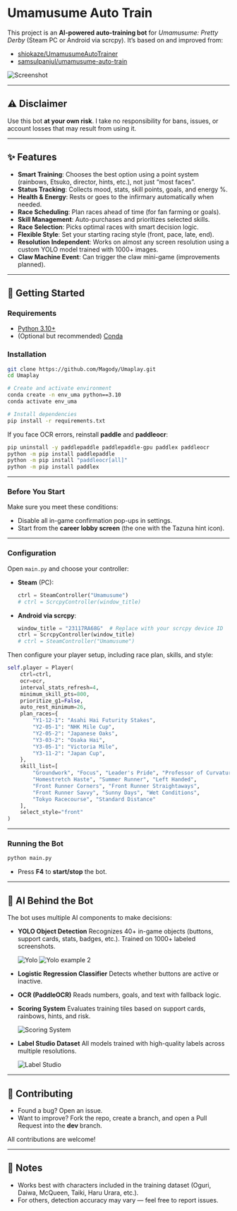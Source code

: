 # Umamusume Auto Train

This project is an **AI-powered auto-training bot** for *Umamusume: Pretty Derby* (Steam PC or Android via scrcpy).
It’s based on and improved from:

* [shiokaze/UmamusumeAutoTrainer](https://github.com/shiokaze/UmamusumeAutoTrainer)
* [samsulpanjul/umamusume-auto-train](https://github.com/samsulpanjul/umamusume-auto-train)

![Screenshot](assets/doc/screenshot.png)

---

## ⚠️ Disclaimer

Use this bot **at your own risk**.
I take no responsibility for bans, issues, or account losses that may result from using it.

---

## ✨ Features

* **Smart Training**: Chooses the best option using a point system (rainbows, Etsuko, director, hints, etc.), not just “most faces”.
* **Status Tracking**: Collects mood, stats, skill points, goals, and energy %.
* **Health & Energy**: Rests or goes to the infirmary automatically when needed.
* **Race Scheduling**: Plan races ahead of time (for fan farming or goals).
* **Skill Management**: Auto-purchases and prioritizes selected skills.
* **Race Selection**: Picks optimal races with smart decision logic.
* **Flexible Style**: Set your starting racing style (front, pace, late, end).
* **Resolution Independent**: Works on almost any screen resolution using a custom YOLO model trained with 1000+ images.
* **Claw Machine Event**: Can trigger the claw mini-game (improvements planned).

---

## 🚀 Getting Started

### Requirements

* [Python 3.10+](https://www.python.org/downloads/)
* (Optional but recommended) [Conda](https://docs.conda.io/en/latest/)

### Installation

```bash
git clone https://github.com/Magody/Umaplay.git
cd Umaplay

# Create and activate environment
conda create -n env_uma python==3.10
conda activate env_uma

# Install dependencies
pip install -r requirements.txt
```

If you face OCR errors, reinstall **paddle** and **paddleocr**:

```bash
pip uninstall -y paddlepaddle paddlepaddle-gpu paddlex paddleocr 
python -m pip install paddlepaddle
python -m pip install "paddleocr[all]"
python -m pip install paddlex
```

---

### Before You Start

Make sure you meet these conditions:

* Disable all in-game confirmation pop-ups in settings.
* Start from the **career lobby screen** (the one with the Tazuna hint icon).

---

### Configuration

Open `main.py` and choose your controller:

* **Steam** (PC):

  ```python
  ctrl = SteamController("Umamusume")
  # ctrl = ScrcpyController(window_title)
  ```

* **Android via scrcpy**:

  ```python
  window_title = "23117RA68G"  # Replace with your scrcpy device ID
  ctrl = ScrcpyController(window_title)
  # ctrl = SteamController("Umamusume")
  ```

Then configure your player setup, including race plan, skills, and style:

```python
self.player = Player(
    ctrl=ctrl,
    ocr=ocr,
    interval_stats_refresh=4,
    minimum_skill_pts=800,
    prioritize_g1=False,
    auto_rest_minimum=26,
    plan_races={
        "Y1-12-1": "Asahi Hai Futurity Stakes",
        "Y2-05-1": "NHK Mile Cup",
        "Y2-05-2": "Japanese Oaks",
        "Y3-03-2": "Osaka Hai",
        "Y3-05-1": "Victoria Mile",
        "Y3-11-2": "Japan Cup",
    },
    skill_list=[
        "Groundwork", "Focus", "Leader's Pride", "Professor of Curvature",
        "Homestretch Haste", "Summer Runner", "Left Handed",
        "Front Runner Corners", "Front Runner Straightaways",
        "Front Runner Savvy", "Sunny Days", "Wet Conditions",
        "Tokyo Racecourse", "Standard Distance"
    ],
    select_style="front"
)
```

---

### Running the Bot

```bash
python main.py
```

* Press **F4** to **start/stop** the bot.

---

## 🧠 AI Behind the Bot

The bot uses multiple AI components to make decisions:

* **YOLO Object Detection**
  Recognizes 40+ in-game objects (buttons, support cards, stats, badges, etc.).
  Trained on 1000+ labeled screenshots.

  ![Yolo](assets/doc/yolo.png)
  ![Yolo example 2](assets/doc/yolo-a.png)

* **Logistic Regression Classifier**
  Detects whether buttons are active or inactive.

* **OCR (PaddleOCR)**
  Reads numbers, goals, and text with fallback logic.

* **Scoring System**
  Evaluates training tiles based on support cards, rainbows, hints, and risk.

  ![Scoring System](assets/doc/scoring.png)

* **Label Studio Dataset**
  All models trained with high-quality labels across multiple resolutions.

  ![Label Studio](assets/doc/label-studio.png)

---

## 🤝 Contributing

* Found a bug? Open an issue.
* Want to improve? Fork the repo, create a branch, and open a Pull Request into the **dev** branch.

All contributions are welcome!

---

## 📌 Notes

* Works best with characters included in the training dataset (Oguri, Daiwa, McQueen, Taiki, Haru Urara, etc.).
* For others, detection accuracy may vary — feel free to report issues.
